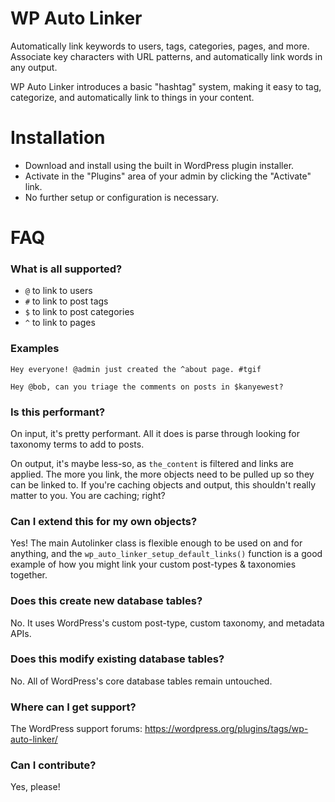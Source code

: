 # WP Auto Linker

Automatically link keywords to users, tags, categories, pages, and more. Associate key characters with URL patterns, and automatically link words in any output.

WP Auto Linker introduces a basic "hashtag" system, making it easy to tag, categorize, and automatically link to things in your content.

# Installation

* Download and install using the built in WordPress plugin installer.
* Activate in the "Plugins" area of your admin by clicking the "Activate" link.
* No further setup or configuration is necessary.

# FAQ

### What is all supported?

* `@` to link to users
* `#` to link to post tags
* `$` to link to post categories
* `^` to link to pages

### Examples

```
Hey everyone! @admin just created the ^about page. #tgif
```

```
Hey @bob, can you triage the comments on posts in $kanyewest?
```

### Is this performant?

On input, it's pretty performant. All it does is parse through looking for taxonomy terms to add to posts.

On output, it's maybe less-so, as `the_content` is filtered and links are applied. The more you link, the more objects need to be pulled up so they can be linked to. If you're caching objects and output, this shouldn't really matter to you. You are caching; right?

### Can I extend this for my own objects?

Yes! The main Autolinker class is flexible enough to be used on and for anything, and the `wp_auto_linker_setup_default_links()` function is a good example of how you might link your custom post-types & taxonomies together.

### Does this create new database tables?

No. It uses WordPress's custom post-type, custom taxonomy, and metadata APIs.

### Does this modify existing database tables?

No. All of WordPress's core database tables remain untouched.

### Where can I get support?

The WordPress support forums: https://wordpress.org/plugins/tags/wp-auto-linker/

### Can I contribute?

Yes, please!

